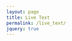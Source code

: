 ```yaml
---
layout: page
title: Live Text
permalink: /live_text/
jquery: true
---
```

<script src="https://ajax.googleapis.com/ajax/libs/jquery/3.1.1/jquery.min.js"></script>

<div id="content-stream"></div>

<script type="text/javascript">
'use strict';

window.session_status = null;

String.prototype.format = function()
{
   var content = this;
   for (var i=0; i < arguments.length; i++)
   {
        var replacement = '{' + i + '}';
        content = content.replace(replacement, arguments[i]);  
   }
   return content;
};

function initSession(){
  $.get( "https://api.github.com/users/kmichaelfox/gists", (data) => {
    for (let i in data){ 
      let gist = data[i];
      if (gist.files && gist.files[window.live_text_session_name]) {
        window.session_status = {id:gist["id"], updated_at:null};
        console.log('found the session! located at id: {0}'.format(window.session_status.id));
        setInterval(function(){
          console.log('running callback');
          updateSession(); // this will run after every 5 seconds
        }, 5000);
        document.getElementById("content-stream-textarea").value = 'Session was found. Initializing connection...';
      } else if (window.session_status === null) {
        document.getElementById("content-stream-textarea").value = 
        'No session was found by the name: \"{0}\"'.format(window.live_text_session_name)
      };
    }
  });
};
function updateSession() {
  console.log('outside of callback');
  console.log('https://api.github.com/gists/{0}'.format(window.session_status.id));
  $.get( "https://api.github.com/gists/{0}".format(window.session_status.id), (data) => {
    if (data["updated_at"] && data["updated_at"] != window.session_status.updated_at) {
      if (data["files"] && data["files"]["content"]) {
        document.getElementById("content-stream-textarea").value = data["files"]["content"];
        window.session_status.updated_at = data["updated_at"];
      }
    }
  });
};

$(document).ready(function textAreaLoad() {
  var textbox = document.createElement("textarea");
  textbox.id = "content-stream-textarea";
  textbox.value = "";
  window.live_text_session_name = window.location.search.slice(1).replace(new RegExp('%20', 'g'), '_');
  textbox.value += window.live_text_session_name;
  document.getElementById("content-stream").appendChild(textbox);
  initSession();
});
</script>
